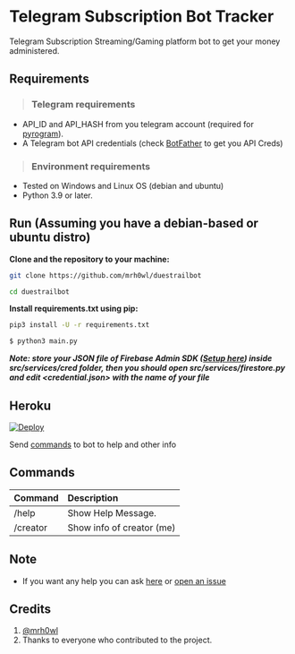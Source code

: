 # Telegram Subscription Bot Tracker

Telegram Subscription Streaming/Gaming platform bot to get your money administered.

## Requirements

> ### Telegram requirements

- API_ID and API_HASH from you telegram account (required for [pyrogram](https://docs.pyrogram.org/intro/quickstart)).
- A Telegram bot API credentials (check [BotFather](https://t.me/BotFather) to get you API Creds)

> ### Environment requirements

- Tested on Windows and Linux OS (debian and ubuntu)
- Python 3.9 or later.

## Run (Assuming you have a debian-based or ubuntu distro)

**Clone and the repository to your machine:**

```sh
git clone https://github.com/mrh0wl/duestrailbot
```

```sh
cd duestrailbot
```

**Install requirements.txt using pip:**

```sh
pip3 install -U -r requirements.txt
```

```sh
$ python3 main.py
```

**_Note: store your JSON file of Firebase Admin SDK ([Setup here](https://firebase.google.com/docs/admin/setup#initialize-sdk)) inside src/services/cred folder, then you should open src/services/firestore.py and edit <credential.json> with the name of your file_**

## Heroku

[![Deploy](https://www.herokucdn.com/deploy/button.svg)](https://heroku.com/deploy?template=https://github.com/mrh0wl/duestrailbot/tree/master)

Send [commands](https://github.com/mrh0wl/duestrailbot/blob/master/README.md#commands) to bot to help and other info

## Commands

| Command  | Description               |
| :------- | :------------------------ |
| /help    | Show Help Message.        |
| /creator | Show info of creator (me) |

## Note

- If you want any help you can ask [here](https://t.me/mrh0wl) or [open an issue](https://github.com/mrh0wl/duestrailbot/issues/new)

## Credits

1. [@mrh0wl](https://github.com/mrh0wl)
2. Thanks to everyone who contributed to the project.
